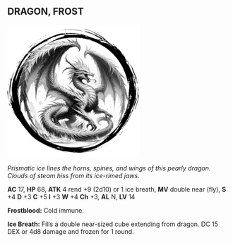 ## DRAGON, FROST

![](images/dragon-frost.webp)

_Prismatic ice lines the horns, spines, and wings of this pearly dragon. Clouds of steam hiss from its ice-rimed jaws._

**AC** 17, **HP** 68, **ATK** 4 rend +9 (2d10) or 1 ice breath, **MV** double near (fly), **S** +4 **D** +3 **C** +5 **I** +3 **W** +4 **Ch** +3, **AL** N, **LV** 14

**Frostblood:** Cold immune.

**Ice Breath:** Fills a double near-sized cube extending from dragon. DC 15 DEX or 4d8 damage and frozen for 1 round.

